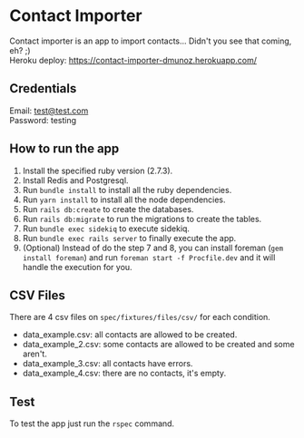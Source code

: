 # Contact Importer
Contact importer is an app to import contacts... Didn't you see that coming, eh? ;) <br>
Heroku deploy: https://contact-importer-dmunoz.herokuapp.com/

## Credentials
Email: test@test.com <br>
Password: testing

## How to run the app

 1. Install the specified ruby version (2.7.3).
 2. Install Redis and Postgresql.
 3. Run `bundle install` to install all the ruby dependencies.
 4. Run `yarn install` to install all the node dependencies.
 5. Run `rails db:create` to create the databases.
 6. Run `rails db:migrate` to run the migrations to create the tables.
 7. Run `bundle exec sidekiq` to execute sidekiq.
 8. Run `bundle exec rails server` to finally execute the app.
 9. (Optional) Instead of do the step 7 and 8, you can install foreman (`gem install foreman`) and run `foreman start -f Procfile.dev` and it will handle the execution for you.

## CSV Files
There are 4 csv files on `spec/fixtures/files/csv/` for each condition.

 - data_example.csv: all contacts are allowed to be created.
 - data_example_2.csv: some contacts are allowed to be created and some aren't.
 - data_example_3.csv: all contacts have errors.
 - data_example_4.csv: there are no contacts, it's empty.

## Test

To test the app just run the `rspec` command.
